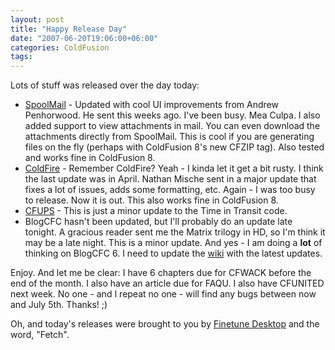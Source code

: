 ```yaml
---
layout: post
title: "Happy Release Day"
date: "2007-06-20T19:06:00+06:00"
categories: ColdFusion 
tags: 
---
```


Lots of stuff was released over the day today:

<ul>
<li><a href="http://spoolmail.riaforge.org/">SpoolMail</a> - Updated with cool UI improvements from Andrew Penhorwood. He sent this weeks ago. I've been busy. Mea Culpa. I also added support to view attachments in mail. You can even download the attachments directly from SpoolMail. This is cool if you are generating files on the fly (perhaps with ColdFusion 8's new CFZIP tag). Also tested and works fine in ColdFusion 8.

<li><a href="http://coldfire.riaforge.org/">ColdFire</a> - Remember ColdFire? Yeah - I kinda let it get a bit rusty. I think the last update was in April. Nathan Mische sent in a major update that fixes a lot of issues, adds some formatting, etc. Again - I was too busy to release. Now it is out. This also works fine in ColdFusion 8. 

<li><a href="http://cfups.riaforge.org/">CFUPS</a> - This is just a minor update to the Time in Transit code. 

<li>BlogCFC hasn't been updated, but I'll probably do an update late tonight. A gracious reader sent me the Matrix trilogy in HD, so I'm think it may be a late night. This is a minor update. And yes - I am doing a <b>lot</b> of thinking on BlogCFC 6. I need to update the <a href="http://blogcfc.riaforge.org/wiki/">wiki</a> with the latest updates.

</ul>

Enjoy. And let me be clear: I have 6 chapters due for CFWACK before the end of the month. I also have an article due for FAQU. I also have CFUNITED next week. No one - and I repeat no one - will find any bugs between now and July 5th. Thanks! ;)

Oh, and today's releases were brought to you by <a href="http://www.finetune.com/desktop/">Finetune Desktop</a> and the word, "Fetch".